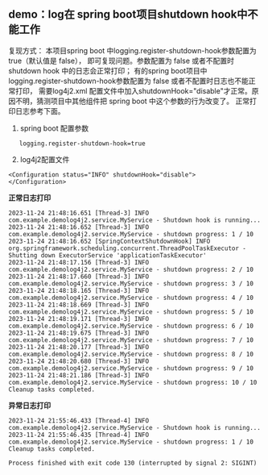 ## demo：log在 spring boot项目shutdown hook中不能工作

复现方式：
本项目spring boot 中logging.register-shutdown-hook参数配置为 true（默认值是 false），
即可复现问题。参数配置为 false 或者不配置时shutdown hook 中的日志会正常打印；
有的spring boot项目中logging.register-shutdown-hook参数配置为 false 或者不配置时日志也不能正常打印，
需要log4j2.xml 配置文件中加入shutdownHook="disable"才正常。原因不明，猜测项目中其他组件把 spring boot 
中这个参数的行为改变了。
正常打印日志参考下面。

1. spring boot 配置参数
```
   logging.register-shutdown-hook=true
```

2. log4j2配置文件
```
<Configuration status="INFO" shutdownHook="disable">
</Configuration>
```


**正常日志打印**
```
2023-11-24 21:48:16.651 [Thread-3] INFO  com.example.demolog4j2.service.MyService - Shutdown hook is running...
2023-11-24 21:48:16.652 [Thread-3] INFO  com.example.demolog4j2.service.MyService - shutdown progress: 1 / 10
2023-11-24 21:48:16.652 [SpringContextShutdownHook] INFO  org.springframework.scheduling.concurrent.ThreadPoolTaskExecutor - Shutting down ExecutorService 'applicationTaskExecutor'
2023-11-24 21:48:17.156 [Thread-3] INFO  com.example.demolog4j2.service.MyService - shutdown progress: 2 / 10
2023-11-24 21:48:17.660 [Thread-3] INFO  com.example.demolog4j2.service.MyService - shutdown progress: 3 / 10
2023-11-24 21:48:18.165 [Thread-3] INFO  com.example.demolog4j2.service.MyService - shutdown progress: 4 / 10
2023-11-24 21:48:18.669 [Thread-3] INFO  com.example.demolog4j2.service.MyService - shutdown progress: 5 / 10
2023-11-24 21:48:19.171 [Thread-3] INFO  com.example.demolog4j2.service.MyService - shutdown progress: 6 / 10
2023-11-24 21:48:19.675 [Thread-3] INFO  com.example.demolog4j2.service.MyService - shutdown progress: 7 / 10
2023-11-24 21:48:20.177 [Thread-3] INFO  com.example.demolog4j2.service.MyService - shutdown progress: 8 / 10
2023-11-24 21:48:20.680 [Thread-3] INFO  com.example.demolog4j2.service.MyService - shutdown progress: 9 / 10
2023-11-24 21:48:21.186 [Thread-3] INFO  com.example.demolog4j2.service.MyService - shutdown progress: 10 / 10
Cleanup tasks completed.
```

**异常日志打印**

```
2023-11-24 21:55:46.433 [Thread-4] INFO  com.example.demolog4j2.service.MyService - Shutdown hook is running...
2023-11-24 21:55:46.435 [Thread-4] INFO  com.example.demolog4j2.service.MyService - shutdown progress: 1 / 10
Cleanup tasks completed.

Process finished with exit code 130 (interrupted by signal 2: SIGINT)
```